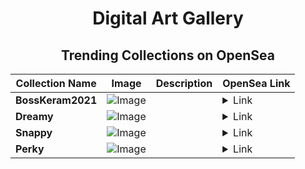 <div align="center">

# Digital Art Gallery

## Trending Collections on OpenSea

| Collection Name                       | Image                                                                                     | Description                       | OpenSea Link                                                                                          |
|---------------------------------------|-------------------------------------------------------------------------------------------|-----------------------------------|--------------------------------------------------------------------------------------------------------|
| **BossKeram2021** | ![Image](https://i.seadn.io/s/raw/files/88d3c2cc59cb488e8758a8b1532bae1d.jpg?w=500&auto=format?w=200&auto=format) |  | <details><summary>Link</summary>[BossKeram2021](https://opensea.io/collection/bosskeram2021-39)</details> |
| **Dreamy** | ![Image](https://i.seadn.io/s/raw/files/52aebb175f496f9adcf1ff1e5e808872.jpg?w=500&auto=format?w=200&auto=format) |  | <details><summary>Link</summary>[Dreamy](https://opensea.io/collection/dreamy-765)</details> |
| **Snappy** | ![Image](https://i.seadn.io/s/raw/files/e3cd4d79991046f85e98155e07f1375b.jpg?w=500&auto=format?w=200&auto=format) |  | <details><summary>Link</summary>[Snappy](https://opensea.io/collection/snappy-703)</details> |
| **Perky** | ![Image](https://i.seadn.io/s/raw/files/c0a9476ca9f423dba450ab36d2641dea.jpg?w=500&auto=format?w=200&auto=format) |  | <details><summary>Link</summary>[Perky](https://opensea.io/collection/perky-1454)</details> |

</div>